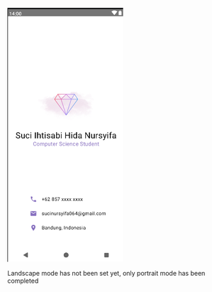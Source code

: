 ![image alt](https://github.com/Ihtisabi/BusinessCard/blob/master/Cuplikan%20layar%202024-11-02%20134825.png?raw=true)

Landscape mode has not been set yet, only portrait mode has been completed
